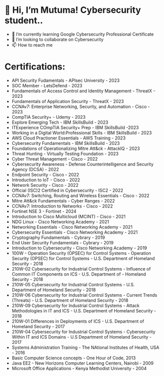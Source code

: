 # 👋 Hi, I’m Mutuma! Cybersecurity student..

- 🌱 I’m currently learning Google Cybersecurity Professional Certificate
- 💞️ I’m looking to collaborate on Cybersecurity
- 📫 How to reach me 

# Certifications:

- API Security Fudamentals - APIsec University - 2023
- SOC Member - LetsDefend - 2023
- Fundamentals of Access Control and Identity Management - ThreatX - 2023
- Fundamentals of Application Security - ThreatX - 2023
- CCNAv7: Enterprise Networking, Security, and Automation - Cisco - 2023
- CompTIA Security+ - Udemy - 2023
- Explore Emerging Tech - IBM SkillsBuild - 2023
- ITExperience COmpTIA Security+ Prep - IBM SkillsBuild -2023
- Working in a Digital World:Professional Skills - IBM SkillsBuild - 2023
- AWS Cloud Practioner Essentials - AWS Training - 2023
- Cybersecurity Fundamentals - IBM SkillsBuild - 2023
- Foundations of Operationalizing Mitre Att&ck - AttackIQ - 2023
- Threat Hunting - Virtually Testing Foundation - 2023
- Cyber Threat Management - Cisco - 2022
- Cybersecurity Awareness - Defense Counterintelligence and Security Agency (DCSA) - 2022
- Endpoint Security - Cisco - 2022
- Introduction to IoT - Cisco - 2022
- Network Security - Cisco - 2022
- Official (ISC)2 Certified in Cybersecurity - ISC2 - 2022
- CCNAv7: Switching, Routing and Wireless Essentials - Cisco - 2022
- Mitre Att&ck Fundamentals - Cyber Ranges - 2022
- CCNAv7: Introduction to Networks - Cisco - 2022
- Fortinet NSE 3 - Fortinet - 2024
- Introduction to Cisco Multicloud (MCINT) - Cisco - 2021
- NDG Linux - Cisco Networking Academy - 2021
- Networking Essentials - Cisco Networking Academy - 2021
- Cybersecurity Essentials - Cisco Networking Academy - 2021
- Cryptography Fundamentals - Cybrary - 2019
- End User Security Fundamentals - Cybrary - 2019
- Introduction to Cybersecurity - Cisco Networking Academy - 2019
- 100W - Operation Security (OPSEC) for Control Systems - Operation Security (OPSEC) for Control Systems - U.S. 
   Department of Homeland Security - 2018
- 210W-02 Cybersecurity for Industrial Control Systems - Influence of Common IT Components on ICS - U.S. Department of - Homeland Security - 2018
- 210W-05 Cybersecurity for Industrial Control Systems - U.S. Department of Homeland Security - 2018
- 210W-06 Cybersecurity for Industrial Control Systems - Current Trends (Threats) - U.S. Department of Homeland 
  Security - 2018
- 210W-09 Cybersecurity for Industrial Control Systems - Attack Methodologies in IT and ICS - U.S. Department of 
  Homeland Security - 2018
- 210W-01 Differences in Deployments of ICS - U.S. Department of Homeland Security - 2017
- 210W-04 Cybersecurity for Industrial Control Systems - Cybersecurity Within IT and ICS Domains - U.S Department of 
  Homeland Security - 2017
- Systems Administration Training - The NAtional Institutes of Health, USA - 2016
- Basic Computer Science concepts - One Hour of Code, 2013
- Java EE2 - New Horizons Computer Learning Centers, Nairobi - 2009
- Microsoft Office Applications - Kenya Methodist University - 2004



